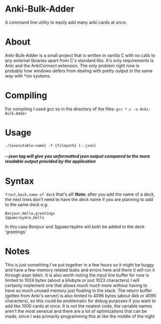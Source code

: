 # Anki-Bulk-Adder
A command line utility to easily add many anki cards at once.

# About
Anki-Bulk-Adder is a small project that is written in vanilla C with no calls to any external libraries apart from C's standard libs. It's only requirements is Anki and the AnkiConnect extension. The only problem right now is probably how windows defers from dealing with pretty output in the same way with *nix systems. 
# Compiling
For compiling I used gcc so in the directory of the files: ```gcc *.c -o Anki-Bulk-Adder```
# Usage
```./{executable-name} -f {filepath} [--json]```
##### --json tag will give you unformatted json output compared to the more readable output provided by the application

# Syntax
```front,back,name of deck```
that's all!
**Note:** after you add the name of a deck, the next lines don't need to have the deck name if you are planning to add to the same deck e.g:
```
Bonjour,Hello,greetings
Здравствуйте,Hello
```
In this case Bonjour and Здравствуйте will both be added to the deck 'greetings'

# Notes
This is just something I've put together in a few hours so it might be buggy and have a few memory related leaks and errors here and there (I will run it through asan later). It is also worth noting the input line buffer for now is limited to 1024 bytes (about a kilobyte or just 1023 characters) I will certainly implement one that allows much much more without having to have so much unused memory just floating in the stack. The return buffer (gotten from Anki's server) is also limited to 4096 bytes (about 4kb or 4095 characters), so this could be problematic for debug purposes if you want to add like 1000 cards at once. It is not the neatest code, the variable names aren't the most sensical and there are a lot of optimizations that can be made, since I was primarily programming this at like the middle of the night
